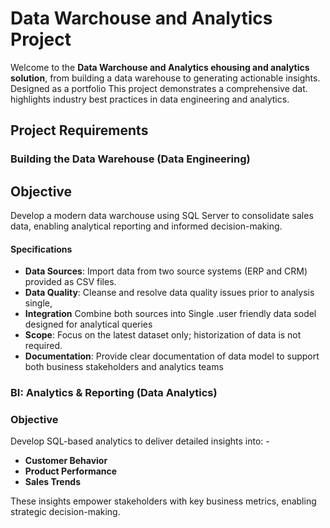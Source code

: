 # Data Warchouse and Analytics Project
 Welcome to the **Data Warchouse and Analytics ehousing and analytics solution**, from building a data warehouse to generating actionable insights. Designed as a portfolio This project demonstrates a comprehensive dat. highlights industry best practices in data engineering and analytics.

## Project Requirements

### Building the Data Warehouse (Data Engineering)

## Objective 
Develop a modern data warchouse using SQL Server to consolidate sales data, enabling analytical reporting and informed decision-making.

#### Specifications 
- **Data Sources**: Import data from two source systems (ERP and CRM) provided as CSV files. 
- **Data Quality**: Cleanse and resolve data quality issues prior to analysis single,  
- **Integration** Combine both sources into Single .user friendly data sodel designed for analytical queries
- **Scope**: Focus on the latest dataset only; historization of data is not required. 
- **Documentation**: Provide clear documentation of data model to support both business stakeholders and analytics teams
 
### BI: Analytics & Reporting (Data Analytics)

### Objective 
Develop SQL-based analytics to deliver detailed insights into: - 
- **Customer Behavior** 
- **Product Performance** 
- **Sales Trends**

 These insights empower stakeholders with key business metrics, enabling strategic decision-making.
